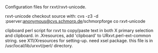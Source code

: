 Configuration files for rxvt/rxvt-unicode.

rxvt-unicode
  checkout source with:
  cvs -z3 -d :pserver:anonymous@cvs.schmorp.de/schmorpforge co rxvt-unicode

clipboard 
  perl script for rxvt to copy/paste text in both X primary selection and clipboard.
  in .Xresources, add 'clipboard' to URxvt.perl-ext-common string. see X11/Xresources for setting-up.
  need xsel package.
  this file is in /usr/local/lib/urxvt/perl/ directory.
